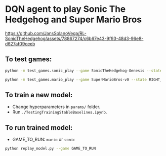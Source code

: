 # DQN agent to play Sonic The Hedgehog and Super Mario Bros


https://github.com/JansSolanoVega/RL-SonicTheHedgehog/assets/78867274/c6b67e43-9f93-48d3-96e8-d627af09ceeb


## To test games:
```sh
python -m test_games.sonic_play --game SonicTheHedgehog-Genesis --state GreenHillZone.Act1 --scenario contest
```

```sh
python -m test_games.mario_play --game SuperMarioBros-v0 --state RIGHT_ONLY
```
## To train a new model:
*   Change hyperparameters in `params/` folder.
*   Run `./TestingTrainingStableBaselines.ipynb`.

## To run trained model:
*   GAME_TO_RUN: `mario` or `sonic` 
```sh
python replay_model.py --game GAME_TO_RUN
```

